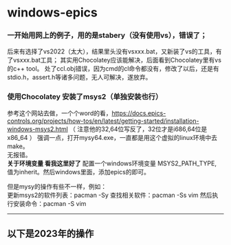 # windows-epics

### 一开始用网上的例子，用的是stabery（没有使用vs），错误了；
后来有选择了vs2022（太大），结果里头没有vsxxx.bat，又新装了vs的工具，有了vsxxx.bat工具；
其实用Chocolatey应该能解决，后面看到Chocolatey里有vs的c++ tool。
处了ccl.obj错误，因为cmd的cl命令都没有，修改了以后，还是有stdio.h，assert.h等诸多问题，无人可解决，遂放弃。

### 使用Chocolatey 安装了msys2（单独安装也行）
参考这个网站去做，一个个word的看，https://docs.epics-controls.org/projects/how-tos/en/latest/getting-started/installation-windows-msys2.html
（ 注意他的32,64位写反了，32位才是i686,64位是x86_64 ）
强调一点，打开mysy64.exe，一直都是用这个虚拟的linux环境中去make。  
无报错。  
**关于环境变量 看我这里好了**
配置一个windows环境变量 MSYS2_PATH_TYPE, 值为inherit。然后windows里面，添加epics的即可。


但是mysy的操作有些不一样，例如：  
更新msys2的软件列表：pacman -Sy
查找相关软件：pacman -Ss vim
然后执行安装命令：pacman -S vim



------------------------------  
## 以下是2023年的操作  
